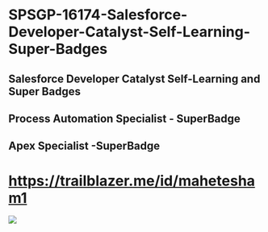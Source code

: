 # SPSGP-16174-Salesforce-Developer-Catalyst-Self-Learning-Super-Badges
## Salesforce Developer Catalyst Self-Learning and Super Badges

## Process Automation Specialist - SuperBadge
## Apex Specialist -SuperBadge

# https://trailblazer.me/id/mahetesham1

<img src="Process Automation Spacialist SuperBadge .jpg" >


